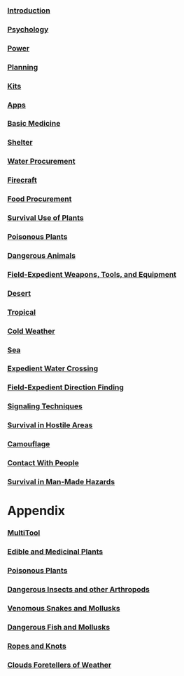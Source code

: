 ### [Introduction](Introduction)

### [Psychology](02)

### [Power](Power)

### [Planning](Planning)

### [Kits](Kits)

### [Apps](Apps)

### [Basic Medicine](04)

### [Shelter](05)

### [Water Procurement](Water)

### [Firecraft](07)

### [Food Procurement](08)

### [Survival Use of Plants](09)

### [Poisonous Plants](10)

### [Dangerous Animals](11)

### [Field-Expedient Weapons, Tools, and Equipment](12)

### [Desert](13)

### [Tropical](14)

### [Cold Weather](15)

### [Sea](16)

### [Expedient Water Crossing](17)

### [Field-Expedient Direction Finding](18)

### [Signaling Techniques](19)

### [Survival in Hostile Areas](20)

### [Camouflage](21)

### [Contact With People](22)

### [Survival in Man-Made Hazards](23)

Appendix
========

### [MultiTool](MultiTool)

### [Edible and Medicinal Plants](b)

### [Poisonous Plants](c)

### [Dangerous Insects and other Arthropods](d)

### [Venomous Snakes and Mollusks](e)

### [Dangerous Fish and Mollusks](f)

### [Ropes and Knots](g)

### [Clouds Foretellers of Weather](h)
